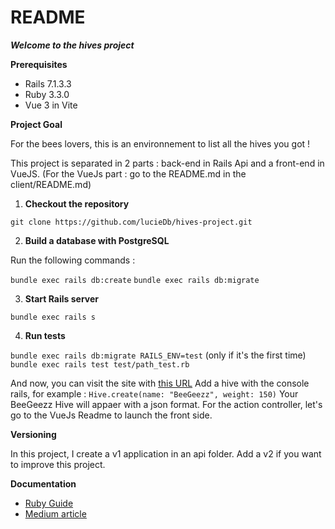 # README

***Welcome to the hives project***

**Prerequisites**
- Rails 7.1.3.3
- Ruby 3.3.0
- Vue 3 in Vite

**Project Goal**

For the bees lovers, this is an environnement to list all the hives you got !

This project is separated in 2 parts : back-end in Rails Api and a front-end in VueJS.
(For the VueJs part : go to the README.md in the client/README.md)

1. **Checkout the repository**

`git clone https://github.com/lucieDb/hives-project.git`

2. **Build a database with PostgreSQL**

Run the following commands : 

`bundle exec rails db:create`
`bundle exec rails db:migrate`

3. **Start Rails server**

`bundle exec rails s`

4. **Run tests**

`bundle exec rails db:migrate RAILS_ENV=test` (only if it's the first time)
`bundle exec rails test test/path_test.rb`

And now, you can visit the site with [this URL](http://localhost:3000/api/v1/hives)
Add a hive with the console rails, for example : `Hive.create(name: "BeeGeezz", weight: 150)`
Your BeeGeezz Hive will appaer with a json format. For the action controller, let's go to the VueJs Readme to launch the front side.

**Versioning**

In this project, I create a v1 application in an api folder. Add a v2 if you want to improve this project.  

**Documentation**
- [Ruby Guide](https://guides.rubyonrails.org/api_app.html)
- [Medium article](https://medium.com/@laasrisaid34/step-by-step-guide-to-creating-a-ruby-on-rails-application-with-postgresql-46fef05c212b)
